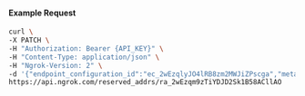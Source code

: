 <!-- Code generated for API Clients. DO NOT EDIT. -->

#### Example Request

```bash
curl \
-X PATCH \
-H "Authorization: Bearer {API_KEY}" \
-H "Content-Type: application/json" \
-H "Ngrok-Version: 2" \
-d '{"endpoint_configuration_id":"ec_2wEzqlyJO4lRB8zm2MWJiZPscga","metadata":"{\"proto\": \"ssh\"}"}' \
https://api.ngrok.com/reserved_addrs/ra_2wEzqm9zTiYDJD2Sk1B58ACllAO
```
